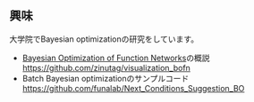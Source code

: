 ## 興味
大学院でBayesian optimizationの研究をしています。

- [Bayesian Optimization of Function Networks](https://proceedings.neurips.cc/paper/2021/hash/792c7b5aae4a79e78aaeda80516ae2ac-Abstract.html)の概説  
  https://github.com/zinutag/visualization_bofn
- Batch Bayesian optimizationのサンプルコード  
  https://github.com/funalab/Next_Conditions_Suggestion_BO

<!--
**zinutag/zinutag** is a ✨ _special_ ✨ repository because its `README.md` (this file) appears on your GitHub profile.

Here are some ideas to get you started:

- 🔭 I’m currently working on ...
- 🌱 I’m currently learning ...
- 👯 I’m looking to collaborate on ...
- 🤔 I’m looking for help with ...
- 💬 Ask me about ...
- 📫 How to reach me: ...
- 😄 Pronouns: ...
- ⚡ Fun fact: ...
-->
